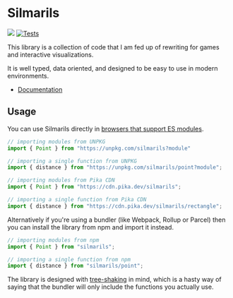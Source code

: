 # Silmarils

[![](https://img.shields.io/npm/v/silmarils.svg?style=flat)](https://www.npmjs.com/package/silmarils)
[![Tests](https://github.com/danprince/silmarils/workflows/Tests/badge.svg)](https://github.com/danprince/silmarils/actions?query=workflow%3ATests)

This library is a collection of code that I am fed up of rewriting for games and interactive visualizations.

It is well typed, data oriented, and designed to be easy to use in modern environments.

* [Documentation](https://silmarils.netlify.app/)

## Usage
You can use Silmarils directly in [browsers that support ES modules][caniuse-esm].

``` javascript
// importing modules from UNPKG
import { Point } from "https://unpkg.com/silmarils?module"

// importing a single function from UNPKG
import { distance } from "https://unpkg.com/silmarils/point?module";

// importing modules from Pika CDN
import { Point } from "https://cdn.pika.dev/silmarils";

// importing a single function from Pika CDN
import { distance } from "https://cdn.pika.dev/silmarils/rectangle";
```

Alternatively if you're using a bundler (like Webpack, Rollup or Parcel) then you can install the library from npm and import it instead.

``` javascript
// importing modules from npm
import { Point } from "silmarils";

// importing a single function from npm
import { distance } from "silmarils/point";
```

The library is designed with [tree-shaking][tree-shaking] in mind, which is a hasty way of saying that the bundler will only include the functions you actually use.

[caniuse-esm]: https://caniuse.com/#feat=es6-module
[tree-shaking]: https://webpack.js.org/guides/tree-shaking/
